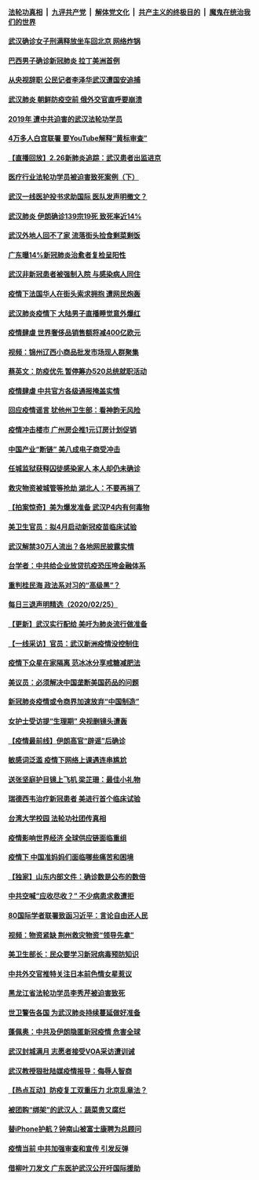 ####  [法轮功真相](../../../../basic/blob/master/README.md?t=02270113) &nbsp;|&nbsp; [九评共产党](../../../../9ping.md/blob/master/README.md?t=02270113) &nbsp;|&nbsp; [解体党文化](../../../../jtdwh.md/blob/master/README.md?t=02270113)  &nbsp;|&nbsp; [共产主义的终极目的](../../../../gczydzjmd.md/blob/master/README.md?t=02270113) &nbsp;|&nbsp; [魔鬼在统治我们的世界](../../../../mgztzwmdsj.md/blob/master/README.md?t=02270113) 

#### [武汉确诊女子刑满释放坐车回北京 网络炸锅](../pages/nsc413/n11897989.md?t=02270113) 

#### [巴西男子确诊新冠肺炎 拉丁美洲首例](../pages/nsc413/n11898020.md?t=02270113) 

#### [从央视辞职 公民记者李泽华武汉遭国安追捕](../pages/nsc413/n11898004.md?t=02270113) 

#### [武汉肺炎 朝鲜防疫空前 俄外交官直呼要崩溃](../pages/nsc413/n11897857.md?t=02270113) 

#### [2019年 遭中共迫害的武汉法轮功学员](../pages/nsc413/n11897403.md?t=02270113) 

#### [4万多人白宫联署 要YouTube解释“黄标审查”](../pages/nsc413/n11897803.md?t=02270113) 

#### [【直播回放】2.26新肺炎追踪：武汉患者出监进京](../pages/nsc413/n11897551.md?t=02270113) 

#### [医疗行业法轮功学员被迫害致死案例（下）](../pages/nsc413/n11885508.md?t=02270113) 

#### [武汉一线医护投书求助国际 医队发声明撤文？](../pages/nsc413/n11897501.md?t=02270113) 

#### [武汉肺炎 伊朗确诊139宗19死 致死率近14%](../pages/nsc413/n11897547.md?t=02270113) 


#### [武汉外地人回不了家 流落街头捡食剩菜剩饭](../pages/nsc413/n11897400.md?t=02270113) 

#### [广东曝14%新冠肺炎治愈者复检呈阳性](../pages/nsc413/n11896982.md?t=02270113) 

#### [武汉非新冠患者被强制入院 与感染病人同住](../pages/nsc413/n11896414.md?t=02270113) 

#### [疫情下法国华人在街头索求拥抱 遭网民炮轰](../pages/nsc413/n11897016.md?t=02270113) 

#### [武汉肺炎疫情下 大陆男子直播睡觉意外爆红](../pages/nsc413/n11896806.md?t=02270113) 

#### [疫情肆虐 世界奢侈品销售额将减400亿欧元](../pages/nsc413/n11896893.md?t=02270113) 

#### [视频：锦州辽西小商品批发市场现人群聚集](../pages/nsc413/n11896426.md?t=02270113) 

#### [蔡英文：防疫优先 暂停筹办520总统就职活动](../pages/nsc413/n11896828.md?t=02270113) 

#### [疫情肆虐 中共官方各级通报掩盖实情](../pages/nsc413/n11882625.md?t=02270113) 

#### [回应疫情谣言 犹他州卫生部：看神韵无风险](../pages/nsc413/n11896078.md?t=02270113) 

#### [疫情冲击楼市 广州房企推1元订房计划促销](../pages/nsc413/n11896386.md?t=02270113) 

#### [中国产业“断链” 美八成电子商受冲击](../pages/nsc413/n11896736.md?t=02270113) 

#### [任城监狱获释囚徒感染家人 本人却仍未确诊](../pages/nsc413/n11896610.md?t=02270113) 

#### [救灾物资被城管等抢劫 湖北人：不要再捐了](../pages/nsc413/n11896439.md?t=02270113) 

#### [【拍案惊奇】美为爆发准备 武汉P4内有何毒物](../pages/nsc413/n11896446.md?t=02270113) 

#### [美卫生官员：拟4月启动新冠疫苗临床试验](../pages/nsc413/n11896357.md?t=02270113) 

#### [武汉解禁30万人流出？各地网民披露实情](../pages/nsc413/n11896338.md?t=02270113) 

#### [台学者：中共给企业放贷抗疫恐压垮金融体系](../pages/nsc413/n11896041.md?t=02270113) 

#### [重判桂民海 政法系对习的“高级黑”？](../pages/nsc413/n11896246.md?t=02270113) 

#### [每日三退声明精选（2020/02/25）](../pages/nsc413/n11896300.md?t=02270113) 

#### [【更新】武汉实行配给 美吁为肺炎流行做准备](../pages/nsc413/n11890652.md?t=02270113) 

#### [【一线采访】官员：武汉新洲疫情没控制住](../pages/nsc413/n11895870.md?t=02270113) 

#### [疫情下众星在家隔离 范冰冰分享戒糖减肥法](../pages/nsc413/n11896115.md?t=02270113) 

#### [美议员：必须解决中国垄断美国药品的问题](../pages/nsc413/n11895991.md?t=02270113) 

#### [新冠肺炎疫情或令商界加速放弃“中国制造”](../pages/nsc413/n11895835.md?t=02270113) 

#### [女护士受访提“生理期” 央视删镜头遭轰](../pages/nsc413/n11895768.md?t=02270113) 

#### [【疫情最前线】伊朗高官“辟谣”后确诊](../pages/nsc413/n11895902.md?t=02270113) 

#### [敏感词泛滥 疫情下网络上课遇连串尴尬](../pages/nsc413/n11895793.md?t=02270113) 

#### [送张坚庭护目镜上飞机 梁芷珊：最佳小礼物](../pages/nsc413/n11895723.md?t=02270113) 

#### [瑞德西韦治疗新冠患者 美进行首个临床试验](../pages/nsc413/n11895845.md?t=02270113) 

#### [台湾大学校园 法轮功社团传真相](../pages/nsc413/n11895392.md?t=02270113) 

#### [疫情影响世界经济 全球供应链面临重组](../pages/nsc413/n11895634.md?t=02270113) 

#### [疫情下 中国准妈妈们面临哪些痛苦和困境](../pages/nsc413/n11895683.md?t=02270113) 

#### [【独家】山东内部文件：确诊数是公布的数倍](../pages/nsc413/n11891016.md?t=02270113) 

#### [中共空喊“应收尽收？” 不少病患求救遭拒](../pages/nsc413/n11895431.md?t=02270113) 

#### [80国际学者联署致函习近平：言论自由还人民](../pages/nsc413/n11895601.md?t=02270113) 

#### [视频：物资紧缺 荆州救灾物资“领导先拿”](../pages/nsc413/n11895433.md?t=02270113) 

#### [美卫生部长：民众要学习新冠病毒预防知识](../pages/nsc413/n11895308.md?t=02270113) 

#### [中共外交官推特关注日本前色情女星惹议](../pages/nsc413/n11895424.md?t=02270113) 

#### [黑龙江省法轮功学员李秀芹被迫害致死](../pages/nsc413/n11894617.md?t=02270113) 

#### [世卫警告各国 为武汉肺炎持续蔓延做好准备](../pages/nsc413/n11895336.md?t=02270113) 

#### [蓬佩奥：中共及伊朗隐匿新冠疫情 危害全球](../pages/nsc413/n11895492.md?t=02270113) 

#### [武汉封城满月 志愿者接受VOA采访遭训诫](../pages/nsc413/n11895282.md?t=02270113) 

#### [武汉教授狠批陆媒疫情报导：侮辱人智商](../pages/nsc413/n11895214.md?t=02270113) 

#### [【热点互动】防疫复工双重压力 北京乱章法？](../pages/nsc413/n11895423.md?t=02270113) 

#### [被团购“绑架”的武汉人：蔬菜贵又腐烂](../pages/nsc413/n11895316.md?t=02270113) 

#### [替iPhone护航？钟南山被富士康聘为总顾问](../pages/nsc413/n11895366.md?t=02270113) 

#### [疫情当前 中共加强审查和宣传 引发反弹](../pages/nsc413/n11895345.md?t=02270113) 

#### [借柳叶刀发文 广东医护武汉公开吁国际援助](../pages/nsc413/n11895199.md?t=02270113) 

